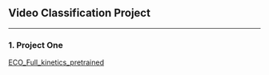 ## **Video Classification Project**
______

### 1. Project One

[ECO_Full_kinetics_pretrained](https://wiki.aidigger.com/Jieli/video-classification/tree/master/ECO_Full_kinetics_pretrained)
